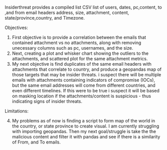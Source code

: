 Insiderthreat provides a compiled list CSV list of users, dates, pc,content, to ,and from email headers address, size, attachment, content, state/province,country, and Timezone.


Objectives:

1. First objective is to provide a correlation between the emails that contained attachment vs no attachments, along with removing unecessary columns such as pc, usernames, and the size. 
2. Next, creating a plot and whisker chart showing the outliers to the attachments, and scattered plot for the same attachment metrics. 
3. My next objective is find duplicates of the same email headers with attachments that correlate to country, and produce a geopandas map of those targets that may be insider threats. i suspect there will be multiple emails with attachments containing indicators of compromise (IOCs), but the same email addresses will come from different countries, and even different timelines. If this were to be true i suspect it will be based on masking location if the attachments/content is suspicious - thus indicating signs of insider threats. 


Limitations:

4. My problems as of now is finding a script to form map of the world in the country, or state province  to create visual. I am currently struggling with importing geopandas. Then my next goal/struggle is take the the malicious content and filter it with pandas and see if there is a similarity of From, and To emails.
